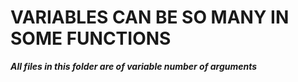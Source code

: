 <h1>VARIABLES CAN BE SO MANY IN SOME FUNCTIONS</h1>
<em><strong>All files in this folder are of variable number of arguments</strong></em>